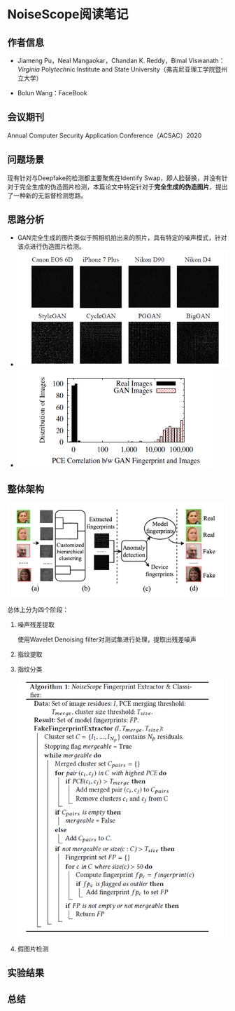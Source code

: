 # NoiseScope阅读笔记

## 作者信息

- Jiameng Pu，Neal Mangaokar，Chandan K. Reddy，Bimal Viswanath：*Virginia* Poly*tech*nic Institute and State University（弗吉尼亚理工学院暨州立大学）

- Bolun Wang：FaceBook

## 会议期刊

Annual Computer Security Application Conference（ACSAC）2020

## 问题场景

现有针对与Deepfake的检测都主要聚焦在Identify Swap，即人脸替换，并没有针对于完全生成的伪造图片检测，本篇论文中特定针对于**完全生成的伪造图片**，提出了一种新的无监督检测思路。

## 思路分析

* GAN完全生成的图片类似于照相机拍出来的照片，具有特定的噪声模式，针对该点进行伪造图片检测。
* ![noise](./noise.png)
* ![PCE](./PCE.png)

## 整体架构

![架构图](./架构图.png)

总体上分为四个阶段：

 1. 噪声残差提取

    使用Wavelet Denoising filter对测试集进行处理，提取出残差噪声

 2. 指纹提取

 3. 指纹分类

    ![algorithm](./algorithm.png)

    

 4. 假图片检测

## 实验结果

## 总结

